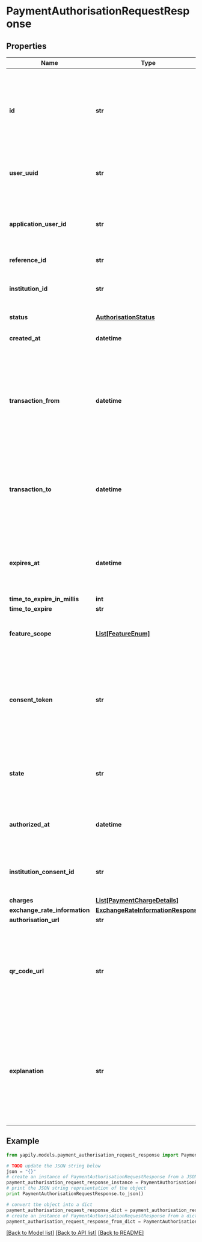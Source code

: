 # PaymentAuthorisationRequestResponse


## Properties
Name | Type | Description | Notes
------------ | ------------- | ------------- | -------------
**id** | **str** | Unique identifier for the payment authorisation request. &lt;br&gt;&lt;br&gt;The &#x60;consentID&#x60; used to [retrieve a consent](/api/reference/#operation/getConsentById). | [optional] 
**user_uuid** | **str** | The &#x60;User&#x60; that the authorisation request was created for. | [optional] 
**application_user_id** | **str** | The user-friendly reference to the &#x60;User&#x60; that the authorisation request was created for. | [optional] 
**reference_id** | **str** |  | [optional] 
**institution_id** | **str** | The &#x60;Institution&#x60; the authorisation request was sent to. | [optional] 
**status** | [**AuthorisationStatus**](AuthorisationStatus.md) |  | [optional] 
**created_at** | **datetime** | Date and time the consent was created. | [optional] 
**transaction_from** | **datetime** | When performing a transaction query using the consent, this is the earliest date of transaction records that can be retrieved. | [optional] 
**transaction_to** | **datetime** | When performing a transaction query using the consent, this is the latest date of transaction records that can be retrieved. | [optional] 
**expires_at** | **datetime** | Date and time the authorisation expires. Re-authorisation is needed to retain access. | [optional] 
**time_to_expire_in_millis** | **int** |  | [optional] 
**time_to_expire** | **str** |  | [optional] 
**feature_scope** | [**List[FeatureEnum]**](FeatureEnum.md) | The set of features the consent provides access to. | [optional] 
**consent_token** | **str** | Represents the authorisation to gain access to the requested features. Required to make a payment request. | [optional] 
**state** | **str** | Correlation ID used with the &#x60;Institution&#x60; during the authorisation process. | [optional] 
**authorized_at** | **datetime** | Date and time the request was authorised by the &#x60;Institution&#x60;. | [optional] 
**institution_consent_id** | **str** | Unique identifier of the consent assigned by the &#x60;Institution&#x60;. | [optional] 
**charges** | [**List[PaymentChargeDetails]**](PaymentChargeDetails.md) |  | [optional] 
**exchange_rate_information** | [**ExchangeRateInformationResponse**](ExchangeRateInformationResponse.md) |  | [optional] 
**authorisation_url** | **str** |  | [optional] 
**qr_code_url** | **str** | The URL for a QR code that may be scanned via a mobile device to make a authorisation redirect to the bank (authURL encoded). | [optional] 
**explanation** | **str** | Message from the &#x60;Institution&#x60; received by Yapily, detailing the next action the user is required to take. This is used only for Decoupled flows. | [optional] 

## Example

```python
from yapily.models.payment_authorisation_request_response import PaymentAuthorisationRequestResponse

# TODO update the JSON string below
json = "{}"
# create an instance of PaymentAuthorisationRequestResponse from a JSON string
payment_authorisation_request_response_instance = PaymentAuthorisationRequestResponse.from_json(json)
# print the JSON string representation of the object
print PaymentAuthorisationRequestResponse.to_json()

# convert the object into a dict
payment_authorisation_request_response_dict = payment_authorisation_request_response_instance.to_dict()
# create an instance of PaymentAuthorisationRequestResponse from a dict
payment_authorisation_request_response_from_dict = PaymentAuthorisationRequestResponse.from_dict(payment_authorisation_request_response_dict)
```
[[Back to Model list]](../README.md#documentation-for-models) [[Back to API list]](../README.md#documentation-for-api-endpoints) [[Back to README]](../README.md)



